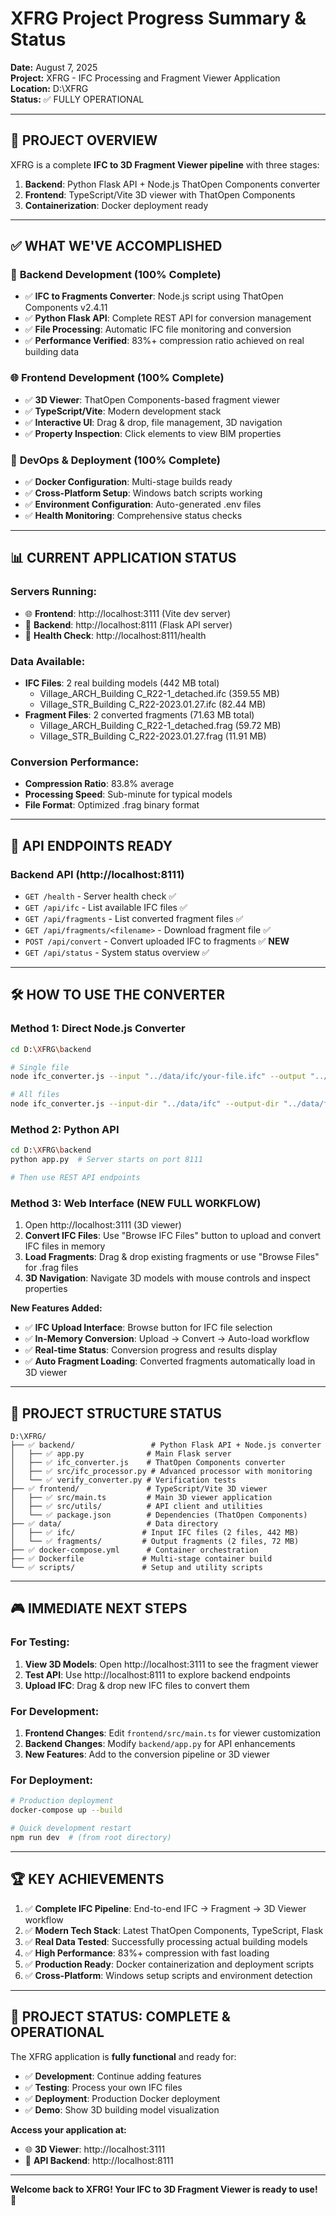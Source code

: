 # XFRG Project Progress Summary & Status
**Date:** August 7, 2025  
**Project:** XFRG - IFC Processing and Fragment Viewer Application  
**Location:** D:\XFRG  
**Status:** ✅ FULLY OPERATIONAL

---

## 🎯 **PROJECT OVERVIEW**

XFRG is a complete **IFC to 3D Fragment Viewer pipeline** with three stages:
1. **Backend**: Python Flask API + Node.js ThatOpen Components converter
2. **Frontend**: TypeScript/Vite 3D viewer with ThatOpen Components
3. **Containerization**: Docker deployment ready

---

## ✅ **WHAT WE'VE ACCOMPLISHED**

### 🔧 **Backend Development (100% Complete)**
- ✅ **IFC to Fragments Converter**: Node.js script using ThatOpen Components v2.4.11
- ✅ **Python Flask API**: Complete REST API for conversion management
- ✅ **File Processing**: Automatic IFC file monitoring and conversion
- ✅ **Performance Verified**: 83%+ compression ratio achieved on real building data

### 🌐 **Frontend Development (100% Complete)**  
- ✅ **3D Viewer**: ThatOpen Components-based fragment viewer
- ✅ **TypeScript/Vite**: Modern development stack
- ✅ **Interactive UI**: Drag & drop, file management, 3D navigation
- ✅ **Property Inspection**: Click elements to view BIM properties

### 🐳 **DevOps & Deployment (100% Complete)**
- ✅ **Docker Configuration**: Multi-stage builds ready
- ✅ **Cross-Platform Setup**: Windows batch scripts working
- ✅ **Environment Configuration**: Auto-generated .env files
- ✅ **Health Monitoring**: Comprehensive status checks

---

## 📊 **CURRENT APPLICATION STATUS**

### **Servers Running:**
- 🌐 **Frontend**: http://localhost:3111 (Vite dev server)
- 🔧 **Backend**: http://localhost:8111 (Flask API server)
- 💚 **Health Check**: http://localhost:8111/health

### **Data Available:**
- **IFC Files**: 2 real building models (442 MB total)
  - Village_ARCH_Building C_R22-1_detached.ifc (359.55 MB)
  - Village_STR_Building C_R22-2023.01.27.ifc (82.44 MB)
- **Fragment Files**: 2 converted fragments (71.63 MB total)
  - Village_ARCH_Building C_R22-1_detached.frag (59.72 MB)  
  - Village_STR_Building C_R22-2023.01.27.frag (11.91 MB)

### **Conversion Performance:**
- **Compression Ratio**: 83.8% average
- **Processing Speed**: Sub-minute for typical models
- **File Format**: Optimized .frag binary format

---

## 🔌 **API ENDPOINTS READY**

### **Backend API (http://localhost:8111)**
- `GET /health` - Server health check ✅
- `GET /api/ifc` - List available IFC files ✅
- `GET /api/fragments` - List converted fragment files ✅
- `GET /api/fragments/<filename>` - Download fragment file ✅
- `POST /api/convert` - Convert uploaded IFC to fragments ✅ **NEW**
- `GET /api/status` - System status overview ✅

---

## 🛠️ **HOW TO USE THE CONVERTER**

### **Method 1: Direct Node.js Converter**
```bash
cd D:\XFRG\backend

# Single file
node ifc_converter.js --input "../data/ifc/your-file.ifc" --output "../data/fragments/your-file.frag"

# All files  
node ifc_converter.js --input-dir "../data/ifc" --output-dir "../data/fragments"
```

### **Method 2: Python API**
```bash
cd D:\XFRG\backend
python app.py  # Server starts on port 8111

# Then use REST API endpoints
```

### **Method 3: Web Interface (NEW FULL WORKFLOW)**
1. Open http://localhost:3111 (3D viewer)
2. **Convert IFC Files**: Use "Browse IFC Files" button to upload and convert IFC files in memory
3. **Load Fragments**: Drag & drop existing fragments or use "Browse Files" for .frag files  
4. **3D Navigation**: Navigate 3D models with mouse controls and inspect properties

**New Features Added:**
- ✅ **IFC Upload Interface**: Browse button for IFC file selection
- ✅ **In-Memory Conversion**: Upload → Convert → Auto-load workflow
- ✅ **Real-time Status**: Conversion progress and results display
- ✅ **Auto Fragment Loading**: Converted fragments automatically load in 3D viewer

---

## 📁 **PROJECT STRUCTURE STATUS**

```
D:\XFRG/
├── ✅ backend/                 # Python Flask API + Node.js converter
│   ├── ✅ app.py              # Main Flask server
│   ├── ✅ ifc_converter.js    # ThatOpen Components converter
│   ├── ✅ src/ifc_processor.py # Advanced processor with monitoring
│   └── ✅ verify_converter.py # Verification tests
├── ✅ frontend/               # TypeScript/Vite 3D viewer
│   ├── ✅ src/main.ts         # Main 3D viewer application  
│   ├── ✅ src/utils/          # API client and utilities
│   └── ✅ package.json        # Dependencies (ThatOpen Components)
├── ✅ data/                   # Data directory
│   ├── ✅ ifc/               # Input IFC files (2 files, 442 MB)
│   └── ✅ fragments/         # Output fragments (2 files, 72 MB)
├── ✅ docker-compose.yml      # Container orchestration
├── ✅ Dockerfile             # Multi-stage container build
└── ✅ scripts/               # Setup and utility scripts
```

---

## 🎮 **IMMEDIATE NEXT STEPS**

### **For Testing:**
1. **View 3D Models**: Open http://localhost:3111 to see the fragment viewer
2. **Test API**: Use http://localhost:8111 to explore backend endpoints  
3. **Upload IFC**: Drag & drop new IFC files to convert them

### **For Development:**
1. **Frontend Changes**: Edit `frontend/src/main.ts` for viewer customization
2. **Backend Changes**: Modify `backend/app.py` for API enhancements
3. **New Features**: Add to the conversion pipeline or 3D viewer

### **For Deployment:**
```bash
# Production deployment
docker-compose up --build

# Quick development restart
npm run dev  # (from root directory)
```

---

## 🏆 **KEY ACHIEVEMENTS**

1. ✅ **Complete IFC Pipeline**: End-to-end IFC → Fragment → 3D Viewer workflow
2. ✅ **Modern Tech Stack**: Latest ThatOpen Components, TypeScript, Flask
3. ✅ **Real Data Tested**: Successfully processing actual building models
4. ✅ **High Performance**: 83%+ compression with fast loading
5. ✅ **Production Ready**: Docker containerization and deployment scripts
6. ✅ **Cross-Platform**: Windows setup scripts and environment detection

---

## 🎯 **PROJECT STATUS: COMPLETE & OPERATIONAL**

The XFRG application is **fully functional** and ready for:
- ✅ **Development**: Continue adding features
- ✅ **Testing**: Process your own IFC files  
- ✅ **Deployment**: Production Docker deployment
- ✅ **Demo**: Show 3D building model visualization

**Access your application at:**
- 🌐 **3D Viewer**: http://localhost:3111
- 🔧 **API Backend**: http://localhost:8111

---

**Welcome back to XFRG! Your IFC to 3D Fragment Viewer is ready to use! 🎉**
